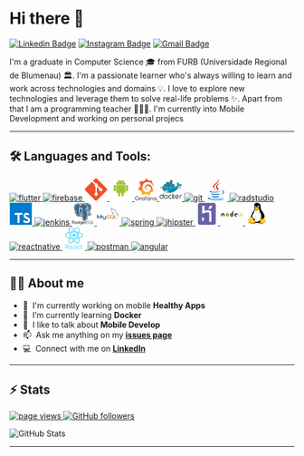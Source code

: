 # Hi there 👋

[![Linkedin Badge](https://img.shields.io/badge/-marciomichelluzzi-blue?style=flat&logo=Linkedin&logoColor=white&link=https://www.linkedin.com/in/marciomichelluzzi/)](https://www.linkedin.com/in/marciomichelluzzi/)
[![Instagram Badge](https://img.shields.io/badge/-@marciomichelluzzi-purple?style=flat&logo=instagram&logoColor=white&link=https://instagram.com/marciomichelluzzi/)](https://instagram.com/marciomichelluzzi)
[![Gmail Badge](https://img.shields.io/badge/-marciomichelluzzi-c14438?style=flat&logo=Gmail&logoColor=white&link=mailto:marciomichelluzzi@gmail.com)](mailto:marciomichelluzzi@gmail.com)

I'm a graduate in Computer Science 🎓 from FURB (Universidade Regional de Blumenau) 🏛. I'm a passionate learner who's always willing to learn and work across technologies and domains 💡. I love to explore new technologies and leverage them to solve real-life problems ✨. Apart from that I am a 
programming teacher 👨🏻‍💻. 
I'm currently into Mobile Development and working on personal projecs

***

## 🛠️ Languages and Tools:
<p align="left"> 
<a href="https://flutter.dev" target="_blank"> 
<img src="https://www.vectorlogo.zone/logos/flutterio/flutterio-icon.svg" alt="flutter" width="40" height="40"/> </a>
<a href="https://firebase.google.com/" target="_blank"> 
<img src="https://www.vectorlogo.zone/logos/firebase/firebase-icon.svg" alt="firebase" width="40" height="40"/> </a> 
<a href="https://git-scm.com/" target="_blank"> 
<img src="https://raw.githubusercontent.com/devicons/devicon/master/icons/git/git-original.svg" alt="css3" width="40" height="40"/> </a> 
<a href="https://developer.android.com" target="_blank"> 
<img src="https://raw.githubusercontent.com/devicons/devicon/master/icons/android/android-original-wordmark.svg" alt="android" width="40" height="40"/> </a> 
<a href="https://www.grafana.com/" target="_blank"> 
<img src="https://raw.githubusercontent.com/devicons/devicon/master/icons/grafana/grafana-original-wordmark.svg" alt="grafana" width="40" height="40"/> </a> 
<a href="https://www.docker.com/" target="_blank">
<img src="https://raw.githubusercontent.com/devicons/devicon/master/icons/docker/docker-original-wordmark.svg" alt="docker" width="40" height="40"/> </a> 
<a href="https://git-scm.com/" target="_blank"> 
<img src="https://www.vectorlogo.zone/logos/git-scm/git-scm-icon.svg" alt="git" width="40" height="40"/> </a> 
<a href="https://www.java.com" target="_blank"> 
<img src="https://raw.githubusercontent.com/devicons/devicon/master/icons/java/java-original.svg" alt="java" width="40" height="40"/> </a> 
<a href="https://www.embarcadero.com/br/products/rad-studio" target="_blank"> 
<img src="https://dtffvb2501i0o.cloudfront.net/images/logos/rad-studio-logo-1024.webp" alt="radstudio" width="40" height="40"/> </a> 
<a href="https://www.typescriptlang.org/" target="_blank"> 
<img src="https://raw.githubusercontent.com/devicons/devicon/master/icons/typescript/typescript-original.svg" alt="typescript" width="40" height="40"/> </a> 
<a href="https://www.jenkins.io" target="_blank"> 
<img src="https://www.vectorlogo.zone/logos/jenkins/jenkins-icon.svg" alt="jenkins" width="40" height="40"/> </a> 
<a href="https://www.postgresql.org/" target="_blank">
<img src="https://raw.githubusercontent.com/devicons/devicon/master/icons/postgresql/postgresql-original-wordmark.svg" alt="postgresql" width="40" height="40"/> </a>
<a href="https://www.mysql.com/" target="_blank"> 
<img src="https://raw.githubusercontent.com/devicons/devicon/master/icons/mysql/mysql-original-wordmark.svg" alt="mysql" width="40" height="40"/> </a> 
<a href="https://spring.io/" target="_blank"> 
<img src="https://www.vectorlogo.zone/logos/springio/springio-icon.svg" alt="spring" width="40" height="40"/> </a> 
<a href="https://www.jhipster.tech/" target="_blank"> 
<img src="https://cdn.worldvectorlogo.com/logos/jhipster.svg" alt="jhipster" width="40" height="40"/> </a> 
<a href="https://www.heroku.com/" target="_blank">
<img src="https://raw.githubusercontent.com/devicons/devicon/master/icons/heroku/heroku-plain.svg" alt="heroku" width="40" height="40"/> </a> 
<a href="https://www.nginx.com" target="_blank"> 
<img src="https://raw.githubusercontent.com/devicons/devicon/master/icons/nodejs/nodejs-original-wordmark.svg" alt="nodejs" width="40" height="40"/> </a> 
<a href="https://kotlinlang.org" target="_blank"> 
<img src="https://raw.githubusercontent.com/devicons/devicon/master/icons/linux/linux-original.svg" alt="linux" width="40" height="40"/> </a> 
<a href="https://reactnative.dev/" target="_blank"> 
<img src="https://reactnative.dev/img/header_logo.svg" alt="reactnative" width="40" height="40"/> </a> 
<a href="https://pt-br.reactjs.org/" target="_blank"> 
<img src="https://raw.githubusercontent.com/devicons/devicon/master/icons/react/react-original-wordmark.svg" alt="react" width="40" height="40"/> </a> 
<a href="https://www.postman.com/" target="_blank">
<img src="https://www.vectorlogo.zone/logos/getpostman/getpostman-icon.svg" alt="postman" width="40" height="40"/> </a> 
<a href="https://angular.io/" target="_blank"> 
<img src="https://www.vectorlogo.zone/logos/angular/angular-icon.svg" alt="angular" width="40" height="40"/> </a>

***

##  👨‍💻 About me
- :office: &nbsp;I'm currently working on mobile **Healthy Apps**
- :seedling: &nbsp;I’m currently learning **Docker**
- :speech_balloon: &nbsp;I like to talk about **Mobile Develop**
- :mailbox: &nbsp;Ask me anything on my **[issues page]**
- :computer: &nbsp;Connect with me on **[LinkedIn]**

***

## ⚡ Stats
<p align="left">
  <a href="https://github.com/marciomichelluzzi/marciomichelluzzi">
    <img src="https://komarev.com/ghpvc/?username=marciomichelluzzi" alt="page views" />
  </a>
  <a href="https://github.com/marciomichelluzzi?tab=followers">
    <img alt="GitHub followers" src="https://img.shields.io/github/followers/marciomichelluzzi?color=green&logo=github">
  </a>
</p>
<p><img src="https://github-readme-stats.vercel.app/api?username=marciomichelluzzi&amp;show_icons=true" alt="GitHub Stats"></p>

***

<!-- links -->

[SeniorSA]: https://github.com/SeniorSA "SeniorSA Github Home"
[issues page]: https://github.com/marciomichelluzzi/marciomichelluzzi/issues "marciomichelluzzi/issues"
[linkedin]: https://www.linkedin.com/in/marciomichelluzzi "Marcio Michelluzzi LinkedIn"
